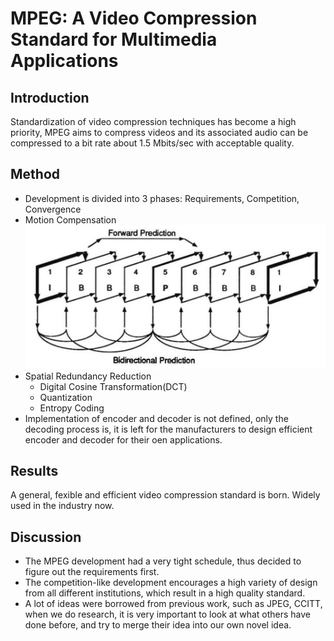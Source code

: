 # MPEG: A Video Compression Standard for Multimedia Applications

## Introduction

Standardization of video compression techniques has become a high priority, MPEG aims to compress videos and its associated audio can be compressed to a bit rate about 1.5 Mbits/sec with acceptable quality.

## Method

- Development is divided into 3 phases: Requirements, Competition, Convergence
- Motion Compensation
![](./figure/mpeg-a_video_compression_standard_for_multimedia_application.png)
- Spatial Redundancy Reduction
	- Digital Cosine Transformation(DCT)
	- Quantization
	- Entropy Coding
- Implementation of encoder and decoder is not defined, only the decoding process is, it is left for the manufacturers to design efficient encoder and decoder for their oen applications.

## Results

A general, fexible and efficient video compression standard is born. Widely used in the industry now. 

## Discussion

- The MPEG development had a very tight schedule, thus decided to figure out the requirements first.
- The competition-like development encourages a high variety of design from all different institutions, which result in a high quality standard.
- A lot of ideas were borrowed from previous work, such as JPEG, CCITT, when we do research, it is very important to look at what others have done before, and try to merge their idea into our own novel idea.
